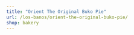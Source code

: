 ```yaml
---
title: "Orient The Original Buko Pie"
url: /los-banos/orient-the-original-buko-pie/
shop: bakery
---
```

